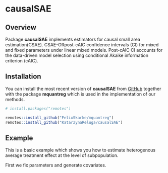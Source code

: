 
# causalSAE

<!-- badges: start -->
<!-- badges: end -->

## Overview

Package **causalSAE** implements estimators for causal small area
estimation(CSAE). CSAE-ORpost-cAIC confidence intervals (CI) for mixed
and fixed parameters under linear mixed models. Post-cAIC CI accounts
for the data-driven model selection using conditional Akaike information
criterion (cAIC).

## Installation

You can install the most recent version of **causalSAE** from
[GitHub](https://github.com/) together with the package **mquantreg**
which is used in the implementation of our methods.

``` r
# install.packages("remotes")

remotes::install_github("FelixSkarke/mquantreg")
remotes::install_github("KatarzynaReluga/causalSAE")
```

## Example

This is a basic example which shows you how to estimate heterogenous
average treatment effect at the level of subpopulation.

First we fix parameters and generate covariates.

